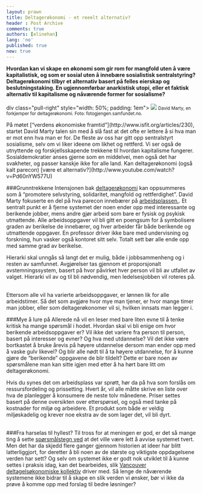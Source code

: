 ```yaml
---
layout: prawn
title: Deltagerøkonomi - et reeelt alternativ?
header : Post Archive
comments: true
authors: [elinehan]
lang: 'no'
published: true
new: true
---
```


**Hvordan kan vi skape en økonomi som gir rom for mangfold uten å være kapitalistisk, og som er sosial uten å innebære sosialistisk sentralstyring? Deltagerøkonomi tilbyr et alternativ basert på felles eierskap og beslutningstaking. En ugjennomførbar anarkistisk utopi, eller et faktisk alternativ til kapitalisme og nåværende former for sosialisme?**
<br>
<br>
div class="pull-right" style="width: 50%; padding: 1em">
<img src="http://i.imgur.com/ouw9q44.jpg"> 
<small>David Marty, en forkjemper for deltagerøkonomi. Foto: fotogjengen.samfundet.no.</small>
</div>
På møtet [“verdens økonomiske framtid”](http://www.isfit.org/articles/230), startet David Marty talen sin med å slå fast at det ofte er lettere å si hva man er mot enn hva man er for. De fleste av oss har gitt opp sentralstyrt sosialisme, selv om vi liker ideene om likhet og rettferd. Vi ser også de utnyttende og forskjellsskapende trekkene til hvordan kapitalisme fungerer. Sosialdemokratier anses gjerne som en middelvei, men også det har svakheter, og passer kanskje ikke for alle land. Kan deltagerøkonomi (også kalt parecon) [være et alternativ?](http://www.youtube.com/watch?v=Pd60nYW577U)
<br>

###Grunntrekkene
Intensjonen bak [deltagerøkonomi](http://vanparecon.resist.ca/whatisparecon.html) kan oppsummeres som å “promotere selvstyring, solidaritet, mangfold og rettferdighet”. David Marty fokuserte en del på hva parecon innebærer på [arbeidsplassen.](http://vanparecon.resist.ca/whatisparecon.html). Et sentralt punkt er å fjerne systemet der noen ender opp med interessante og berikende jobber, mens andre gjør arbeid som bare er fysisk og psykisk utmattende. Alle arbeidsoppgaver vil bli gitt en poengsum for å symbolisere graden av berikelse de innebærer, og hver arbeider får både berikende og utmattende oppgaver. En professor driver ikke bare med undervisning og forskning, hun vasker også kontoret sitt selv. Totalt sett bør alle ende opp med samme grad av berikelse. 
<br>

Hierarki skal unngås så langt det er mulig, både i jobbsammenheng og i resten av samfunnet. Avgjørelser tas gjennom et proporsjonalt avstemningssystem, basert på hvor påvirket hver person vil bli av utfallet av valget. Hierarki vil av og til bli nødvendig, men ledelsesjobben vil roteres på.  
<br>

Ettersom alle vil ha varierte arbeidsoppgaver, er lønnen lik for alle arbeidstimer. Så det som avgjøre hvor mye man tjener, er hvor mange timer man jobber, eller som deltagerøkonomer vil si, hvilken innsats man legger i. 
<br>

###Mye å lure på
Allerede nå vil en leser med bare liten evne til å tenke kritisk ha mange spørsmål i hodet. Hvordan skal vi bli enige om hvor berikende arbeidsoppgaver er? Vil ikke det variere fra person til person, basert på interesser og evner? Og hva med utdannelse? Vil det 
ikke være bortkastet å bruke årevis på høyere utdannelse dersom man ender opp med å vaske gulv likevel? Og blir alle nødt til å ta høyere utdannelse, for å kunne gjøre de “berikende” oppgavene de blir tildelt? Dette er bare noen av spørsmålene man kan sitte igjen med etter å ha hørt bare litt om deltagerøkonomi. 
<br>

Hvis du synes det om arbeidsplass var sprøtt, hør da på hva som forslås om ressursfordeling og prissetting. Hvert år, vil alle måtte skrive en liste over hva de planlegger å konsumere de neste tolv månedene. Priser settes basert på denne oversikten over etterspørsel, og også med tanke på kostnader for miljø og arbeidere. Et produkt som både er veldig miljøskadelig og krever noe ekstra av de som lager det, vil bli dyrt.  
<br>

###Fra harselas til hyllest?
Til tross for at meningen er god, er det så mange ting å sette [spørsmålstegn ved](http://homepages.luc.edu/~dschwei/parecon.htm) at det ville være lett å avvise systemet tvert. Men det har da skjedd flere ganger gjennom historien at ideer har blitt latterliggjort, for deretter å bli noen av de største og viktigste oppdagelsene verden har sett? Og selv om systemet ikke er godt nok utviklet til å kunne settes i praksis idag, kan det bearbeides, slik [Vancouver deltagelsøkonomiske kollektiv](http://vanparecon.resist.ca/index.html) driver med. Så lenge de nåværende systemene ikke bidrar til å skape en slik verden vi ønsker, bør vi ikke da prøve å komme opp med forslag til bedre løsninger?
